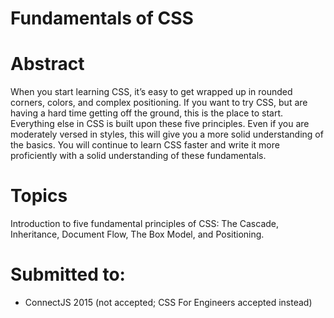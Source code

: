 # Fundamentals of CSS


# Abstract
When you start learning CSS, it’s easy to get wrapped up in rounded corners, colors, and complex positioning.  If you want to try CSS, but are having a hard time getting off the ground, this is the place to start.  Everything else in CSS is built upon these five principles.  Even if you are moderately versed in styles, this will give you a more solid understanding of the basics.  You will continue to learn CSS faster and write it more proficiently with a solid understanding of these fundamentals.


# Topics
Introduction to five fundamental principles of CSS: The Cascade, Inheritance, Document Flow, The Box Model, and Positioning.


# Submitted to:
* ConnectJS 2015 (not accepted; CSS For Engineers accepted instead)
